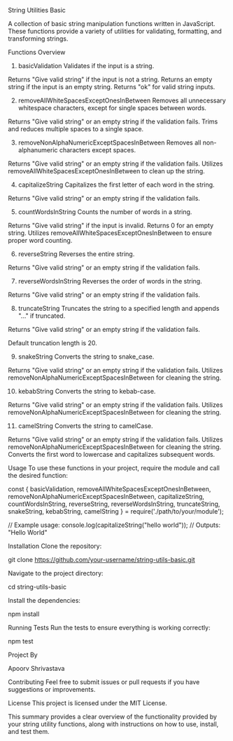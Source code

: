 String Utilities Basic 

A collection of basic string manipulation functions written in JavaScript. These functions provide a variety of utilities for validating, formatting, and transforming strings.

Functions Overview

1. basicValidation
Validates if the input is a string.

Returns "Give valid string" if the input is not a string.
Returns an empty string if the input is an empty string.
Returns "ok" for valid string inputs.

2. removeAllWhiteSpacesExceptOnesInBetween
Removes all unnecessary whitespace characters, except for single spaces between words.

Returns "Give valid string" or an empty string if the validation fails.
Trims and reduces multiple spaces to a single space.

3. removeNonAlphaNumericExceptSpacesInBetween
Removes all non-alphanumeric characters except spaces.

Returns "Give valid string" or an empty string if the validation fails.
Utilizes removeAllWhiteSpacesExceptOnesInBetween to clean up the string.

4. capitalizeString
Capitalizes the first letter of each word in the string.

Returns "Give valid string" or an empty string if the validation fails.

5. countWordsInString
Counts the number of words in a string.

Returns "Give valid string" if the input is invalid.
Returns 0 for an empty string.
Utilizes removeAllWhiteSpacesExceptOnesInBetween to ensure proper word counting.

6. reverseString
Reverses the entire string.

Returns "Give valid string" or an empty string if the validation fails.

7. reverseWordsInString
Reverses the order of words in the string.

Returns "Give valid string" or an empty string if the validation fails.

8. truncateString
Truncates the string to a specified length and appends "..." if truncated.

Returns "Give valid string" or an empty string if the validation fails.

Default truncation length is 20.

9. snakeString
Converts the string to snake_case.

Returns "Give valid string" or an empty string if the validation fails.
Utilizes removeNonAlphaNumericExceptSpacesInBetween for cleaning the string.

10. kebabString
Converts the string to kebab-case.

Returns "Give valid string" or an empty string if the validation fails.
Utilizes removeNonAlphaNumericExceptSpacesInBetween for cleaning the string.

11. camelString
Converts the string to camelCase.

Returns "Give valid string" or an empty string if the validation fails.
Utilizes removeNonAlphaNumericExceptSpacesInBetween for cleaning the string.
Converts the first word to lowercase and capitalizes subsequent words.

Usage
To use these functions in your project, require the module and call the desired function:

const {
    basicValidation,
    removeAllWhiteSpacesExceptOnesInBetween,
    removeNonAlphaNumericExceptSpacesInBetween,
    capitalizeString,
    countWordsInString,
    reverseString,
    reverseWordsInString,
    truncateString,
    snakeString,
    kebabString,
    camelString
} = require('./path/to/your/module');

// Example usage:
console.log(capitalizeString("hello world")); // Outputs: "Hello World"

Installation
Clone the repository:

git clone https://github.com/your-username/string-utils-basic.git

Navigate to the project directory:

cd string-utils-basic

Install the dependencies:

npm install

Running Tests
Run the tests to ensure everything is working correctly:

npm test

Project By

Apoorv Shrivastava

Contributing
Feel free to submit issues or pull requests if you have suggestions or improvements.

License
This project is licensed under the MIT License.

This summary provides a clear overview of the functionality provided by your string utility functions, along with instructions on how to use, install, and test them.
